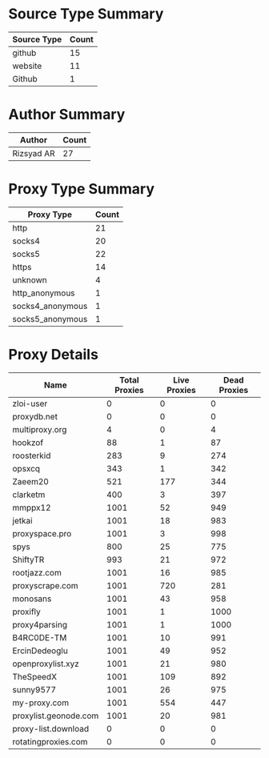 # Source Type Summary

| Source Type | Count |
|-------------|-------|
| github | 15 |
| website | 11 |
| Github | 1 |


# Author Summary

| Author | Count |
|--------|-------|
| Rizsyad AR | 27 |


# Proxy Type Summary

| Proxy Type | Count |
|------------|-------|
| http | 21 |
| socks4 | 20 |
| socks5 | 22 |
| https | 14 |
| unknown | 4 |
| http_anonymous | 1 |
| socks4_anonymous | 1 |
| socks5_anonymous | 1 |


# Proxy Details

| Name | Total Proxies | Live Proxies | Dead Proxies |
|------|---------------|--------------|---------------|
| zloi-user | 0 | 0 | 0 |
| proxydb.net | 0 | 0 | 0 |
| multiproxy.org | 4 | 0 | 4 |
| hookzof | 88 | 1 | 87 |
| roosterkid | 283 | 9 | 274 |
| opsxcq | 343 | 1 | 342 |
| Zaeem20 | 521 | 177 | 344 |
| clarketm | 400 | 3 | 397 |
| mmppx12 | 1001 | 52 | 949 |
| jetkai | 1001 | 18 | 983 |
| proxyspace.pro | 1001 | 3 | 998 |
| spys | 800 | 25 | 775 |
| ShiftyTR | 993 | 21 | 972 |
| rootjazz.com | 1001 | 16 | 985 |
| proxyscrape.com | 1001 | 720 | 281 |
| monosans | 1001 | 43 | 958 |
| proxifly | 1001 | 1 | 1000 |
| proxy4parsing | 1001 | 1 | 1000 |
| B4RC0DE-TM | 1001 | 10 | 991 |
| ErcinDedeoglu | 1001 | 49 | 952 |
| openproxylist.xyz | 1001 | 21 | 980 |
| TheSpeedX | 1001 | 109 | 892 |
| sunny9577 | 1001 | 26 | 975 |
| my-proxy.com | 1001 | 554 | 447 |
| proxylist.geonode.com | 1001 | 20 | 981 |
| proxy-list.download | 0 | 0 | 0 |
| rotatingproxies.com | 0 | 0 | 0 |
